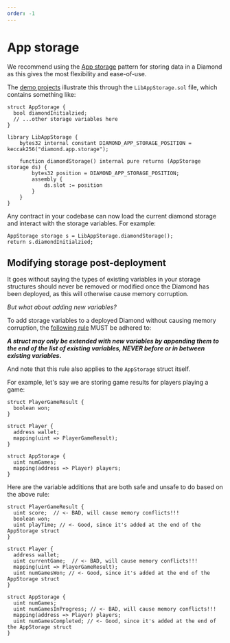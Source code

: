 ```yaml
---
order: -1
---
```


# App storage

We recommend using the [App storage](https://eip2535diamonds.substack.com/p/appstorage-pattern-for-state-variables?s=w) pattern for storing data in a Diamond as this gives the most flexibility and ease-of-use.

The [demo projects](../frameworks.md) illustrate this through the `LibAppStorage.sol` file, which contains something like:

```solidity
struct AppStorage {
  bool diamondInitialzied;
  // ...other storage variables here
}

library LibAppStorage {
    bytes32 internal constant DIAMOND_APP_STORAGE_POSITION = keccak256("diamond.app.storage");

    function diamondStorage() internal pure returns (AppStorage storage ds) {
        bytes32 position = DIAMOND_APP_STORAGE_POSITION;
        assembly {
            ds.slot := position
        }
    }
}
```

Any contract in your codebase can now load the current diamond storage and interact with the storage variables. For example:

```solidity
AppStorage storage s = LibAppStorage.diamondStorage();
return s.diamondInitialzied;
```

## Modifying storage post-deployment

It goes without saying the types of existing variables in your storage structures should never be removed or modified once the Diamond has been deployed, as this will otherwise cause memory corruption.

_But what about adding new variables?_

To add storage variables to a deployed Diamond without causing memory corruption, the [following rule](https://eip2535diamonds.substack.com/p/example-of-a-diamond-upgrade) MUST be adhered to:

_**A struct may only be extended with new variables by appending them to the end of the list of existing variables, NEVER before or in between existing variables.**_

And note that this rule also applies to the `AppStorage` struct itself.

For example, let's say we are storing game results for players playing a game:

```solidity
struct PlayerGameResult {
  boolean won;
}

struct Player {
  address wallet;
  mapping(uint => PlayerGameResult);
}

struct AppStorage {
  uint numGames;
  mapping(address => Player) players;
}
```

Here are the variable additions that are both safe and unsafe to do based on the above rule:

```solidity
struct PlayerGameResult {
  uint score;  // <- BAD, will cause memory conflicts!!!
  boolean won;
  uint playTime; // <- Good, since it's added at the end of the AppStorage struct
}

struct Player {
  address wallet;
  uint currentGame;  // <- BAD, will cause memory conflicts!!!
  mapping(uint => PlayerGameResult);
  uint numGamesWon; // <- Good, since it's added at the end of the AppStorage struct
}

struct AppStorage {
  uint numGames;
  uint numGamesInProgress; // <- BAD, will cause memory conflicts!!!
  mapping(address => Player) players;
  uint numGamesCompleted; // <- Good, since it's added at the end of the AppStorage struct
}
```




